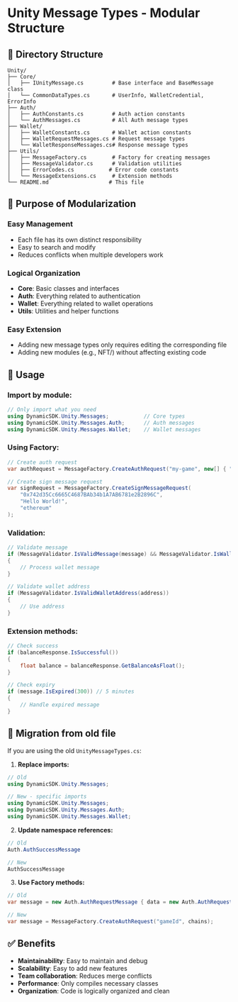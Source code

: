 # Unity Message Types - Modular Structure

## 📁 Directory Structure

```
Unity/
├── Core/
│   ├── IUnityMessage.cs         # Base interface and BaseMessage class
│   └── CommonDataTypes.cs       # UserInfo, WalletCredential, ErrorInfo
├── Auth/
│   ├── AuthConstants.cs         # Auth action constants
│   └── AuthMessages.cs          # All Auth message types
├── Wallet/
│   ├── WalletConstants.cs       # Wallet action constants
│   ├── WalletRequestMessages.cs # Request message types
│   └── WalletResponseMessages.cs# Response message types
├── Utils/
│   ├── MessageFactory.cs        # Factory for creating messages
│   ├── MessageValidator.cs      # Validation utilities
│   ├── ErrorCodes.cs           # Error code constants
│   └── MessageExtensions.cs     # Extension methods
└── README.md                   # This file
```

## 🎯 Purpose of Modularization

### **Easy Management**
- Each file has its own distinct responsibility
- Easy to search and modify
- Reduces conflicts when multiple developers work

### **Logical Organization**
- **Core**: Basic classes and interfaces
- **Auth**: Everything related to authentication
- **Wallet**: Everything related to wallet operations
- **Utils**: Utilities and helper functions

### **Easy Extension**
- Adding new message types only requires editing the corresponding file
- Adding new modules (e.g., NFT/) without affecting existing code

## 📝 Usage

### **Import by module:**

```csharp
// Only import what you need
using DynamicSDK.Unity.Messages;           // Core types
using DynamicSDK.Unity.Messages.Auth;      // Auth messages
using DynamicSDK.Unity.Messages.Wallet;    // Wallet messages
```

### **Using Factory:**

```csharp
// Create auth request
var authRequest = MessageFactory.CreateAuthRequest("my-game", new[] { "ethereum" });

// Create sign message request
var signRequest = MessageFactory.CreateSignMessageRequest(
    "0x742d35Cc6665C4687BAb34b1A7AB6781e2B2896C", 
    "Hello World!", 
    "ethereum"
);
```

### **Validation:**

```csharp
// Validate message
if (MessageValidator.IsValidMessage(message) && MessageValidator.IsWalletMessage(message))
{
    // Process wallet message
}

// Validate wallet address
if (MessageValidator.IsValidWalletAddress(address))
{
    // Use address
}
```

### **Extension methods:**

```csharp
// Check success
if (balanceResponse.IsSuccessful())
{
    float balance = balanceResponse.GetBalanceAsFloat();
}

// Check expiry
if (message.IsExpired(300)) // 5 minutes
{
    // Handle expired message
}
```

## 🔄 Migration from old file

If you are using the old `UnityMessageTypes.cs`:

1. **Replace imports:**
```csharp
// Old
using DynamicSDK.Unity.Messages;

// New - specific imports
using DynamicSDK.Unity.Messages;
using DynamicSDK.Unity.Messages.Auth;
using DynamicSDK.Unity.Messages.Wallet;
```

2. **Update namespace references:**
```csharp
// Old
Auth.AuthSuccessMessage

// New
AuthSuccessMessage
```

3. **Use Factory methods:**
```csharp
// Old
var message = new Auth.AuthRequestMessage { data = new Auth.AuthRequestData { ... } };

// New
var message = MessageFactory.CreateAuthRequest("gameId", chains);
```

## ✅ Benefits

- **Maintainability**: Easy to maintain and debug
- **Scalability**: Easy to add new features
- **Team collaboration**: Reduces merge conflicts
- **Performance**: Only compiles necessary classes
- **Organization**: Code is logically organized and clean 